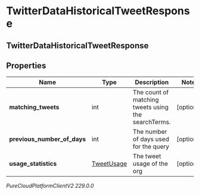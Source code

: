 # TwitterDataHistoricalTweetResponse

## TwitterDataHistoricalTweetResponse

## Properties

|Name | Type | Description | Notes|
|------------ | ------------- | ------------- | -------------|
| **matching_tweets** | int | The count of matching tweets using the searchTerms. | [optional] |
| **previous_number_of_days** | int | The number of days used for the query | [optional] |
| **usage_statistics** | [TweetUsage](TweetUsage) | The tweet usage of the org | [optional] |



_PureCloudPlatformClientV2 229.0.0_

